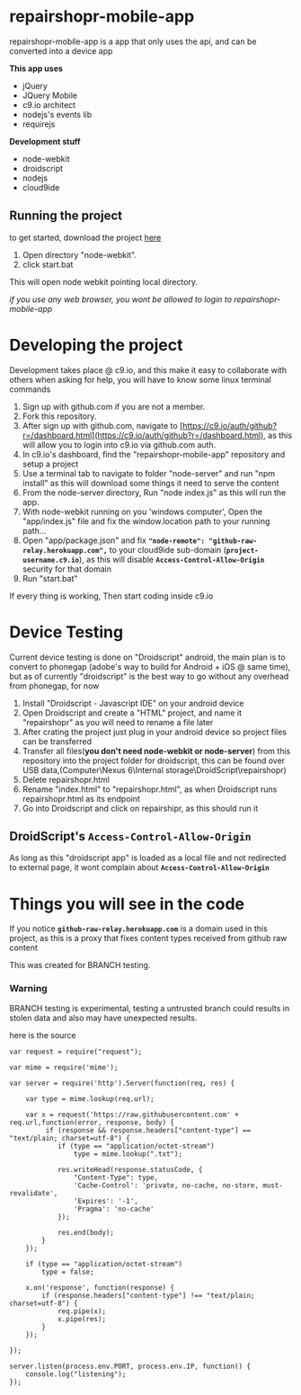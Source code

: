 # repairshopr-mobile-app
repairshopr-mobile-app is a app that only uses the api, and can be converted into a device app

__This app uses__
*  jQuery
*  JQuery Mobile
*  c9.io architect
*  nodejs's events lib
*  requirejs

__Development stuff__
*  node-webkit
*  droidscript
*  nodejs
*  cloud9ide

Running the project
---

to get started, download the project [here](https://github.com/bmatusiak/repairshopr-mobile-app/archive/master.zip)

1. Open directory "node-webkit".
2. click start.bat

This will open node webkit pointing local directory.

*if you use any web browser, you wont be allowed to login to repairshopr-mobile-app*

# Developing the project

Development takes place @ c9.io, and this make it easy to collaborate with others when asking for help, you will have to know some linux terminal commands

1. Sign up with github.com if you are not a member.
2. Fork this repository.
3. After sign up with github.com, navigate to [https://c9.io/auth/github?r=/dashboard.html](https://c9.io/auth/github?r=/dashboard.html), as this will allow you to login into c9.io via github.com auth.
4. In c9.io's dashboard, find the "repairshopr-mobile-app" repository and setup a project
5. Use a terminal tab to navigate to folder "node-server" and run "npm install" as this will download some things it need to serve the content
6. From the node-server directory, Run "node index.js" as this will run the app.
7. With node-webkit running on you 'windows computer', Open the "app/index.js" file and fix the window.location path to your running path... 
8. Open "app/package.json" and fix __`"node-remote": "github-raw-relay.herokuapp.com",`__ to your cloud9ide sub-domain (__`project-username.c9.io`__), as this will disable __`Access-Control-Allow-Origin`__ security for that domain
9. Run "start.bat" 

If every thing is working, Then start coding inside c9.io

# Device Testing

Current device testing is done on "Droidscript" android,
the main plan is to convert to phonegap (adobe's way to build for Android + iOS @ same time),
but as of currently "droidscript" is the best way to go without any overhead from phonegap, for now

1. Install "Droidscript - Javascript IDE" on your android device
2. Open Droidscript and create a "HTML" project, and name it "repairshopr" as you will need to rename a file later
3. After crating the project just plug in your android device so project files can be transferred
4. Transfer all files(__you don't need node-webkit or node-server__) from this repository into the project folder for droidscript, this can be found over USB data,(Computer\Nexus 6\Internal storage\DroidScript\repairshopr)
5. Delete repairshopr.html
5. Rename "index.html" to "repairshopr.html", as when Droidscript runs repairshopr.html as its endpoint
6. Go into Droidscript and click on repairshipr, as this should run it

## DroidScript's __`Access-Control-Allow-Origin`__

As long as this "droidscript app" is loaded as a local file and not redirected to external page, it wont complain about __`Access-Control-Allow-Origin`__


# Things you will see in the code

If you notice __`github-raw-relay.herokuapp.com`__ is a domain used in this project, as this is a proxy that fixes content types received from github raw content

This was created for BRANCH testing. 

### Warning
BRANCH testing is experimental, testing a untrusted branch could results in stolen data and also may have unexpected results.

here is the source
```
var request = require("request");

var mime = require('mime');

var server = require('http').Server(function(req, res) {

    var type = mime.lookup(req.url);

    var x = request('https://raw.githubusercontent.com' + req.url,function(error, response, body) {
         if (response && response.headers["content-type"] == "text/plain; charset=utf-8") {
            if (type == "application/octet-stream")
                type = mime.lookup(".txt");
                
            res.writeHead(response.statusCode, {
                "Content-Type": type,
                'Cache-Control': 'private, no-cache, no-store, must-revalidate',
                'Expires': '-1',
                'Pragma': 'no-cache'
            });

            res.end(body);
        }
    });

    if (type == "application/octet-stream")
        type = false;

    x.on('response', function(response) {
        if (response.headers["content-type"] !== "text/plain; charset=utf-8") {
            req.pipe(x);
            x.pipe(res);
        }
    });

});

server.listen(process.env.PORT, process.env.IP, function() {
    console.log("listening");
});
```




